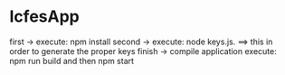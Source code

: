 # IcfesApp

first -> execute: npm install
second -> execute: node keys.js. ==> this in order to generate the proper keys
finish -> compile application execute: npm run build and then npm start

